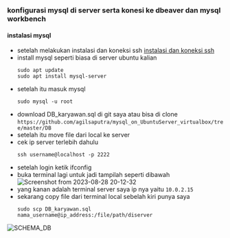 ### konfigurasi mysql di server serta konesi ke dbeaver dan mysql workbench

#### instalasi mysql
 - setelah melakukan instalasi dan koneksi ssh [instalasi dan koneksi ssh](https://github.com/agilsaputra/mysql_on_UbuntuServer_virtualbox/blob/master/README.md)
 - install mysql seperti biasa di server ubuntu kalian
   ```
   sudo apt update
   sudo apt install mysql-server
   ```
 - setelah itu masuk mysql
   ```
   sudo mysql -u root
   ```
 - download DB_karyawan.sql di git saya atau bisa di clone 
   ```https://github.com/agilsaputra/mysql_on_UbuntuServer_virtualbox/tree/master/DB```
 - setelah itu move file dari local ke server
 - cek ip server terlebih dahulu 
   ```
   ssh username@localhost -p 2222
   ```
 - setelah login ketik ifconfig
 - buka terminal lagi untuk jadi tampilah seperti dibawah
   ![Screenshot from 2023-08-28 20-12-32](https://github.com/agilsaputra/mysql_on_UbuntuServer_virtualbox/assets/22126819/d1d0b532-d25c-4a12-8b6f-83f4143519b0)
 - yang kanan adalah terminal server saya ip nya yaitu ```10.0.2.15```
 - sekarang copy file dari terminal local sebelah kiri punya saya
   ```
   sudo scp DB_karyawan.sql nama_username@ip_address:/file/path/diserver
   ```

![SCHEMA_DB](https://github.com/agilsaputra/mysql_on_UbuntuServer_virtualbox/assets/22126819/728c66af-f355-4368-84aa-d74e6ed075ab)
